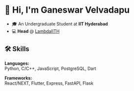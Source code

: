 # 👋 Hi, I'm Ganeswar Velvadapu

- 🎓 An Undergraduate Student at **IIT Hyderabad**  
- 💻 **Head** @ [LambdaIITH](https://github.com/LambdaIITH)

## 🛠️ Skills  

**Languages:**  
Python, C/C++, JavaScript, PostgreSQL, Dart  

**Frameworks:**  
React/NEXT, Flutter, Express, FastAPI, Flask  
